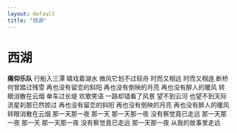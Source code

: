 ```yaml
---
layout: default
title: "西湖"
---
```


# 西湖
**痛仰乐队**
行船入三潭
嬉戏着湖水
微风它划不过轻舟
时而又相远
时而又相连
断桥何曾踏过残雪
再也没有留恋的斜阳
再也没有倒映的月亮
再也没有醉人的暖风
转眼消散在云烟
单车过长堤
欢歌笑语
一路却错看了风景
望不到云河
也望不到天际
流星刹那已然掠过
再也没有留恋的斜阳
再也没有倒映的月亮
再也没有醉人的暖风
转眼消散在云烟
那一天那一夜
那一天
那一天那一夜
没有察觉竟已走远
那一天那一夜
那一天
那一天那一夜
没有察觉竟已走远
那一天那一夜
从我的故事里走远
